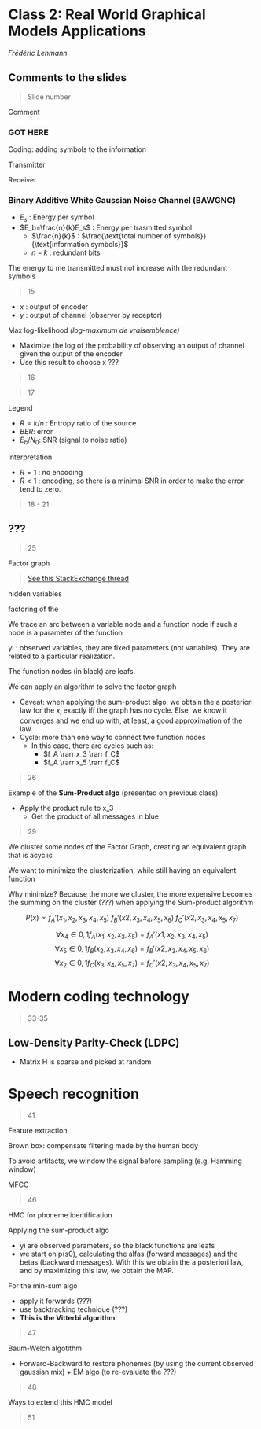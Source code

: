 # Class 2: Real World Graphical Models Applications
*Frédéric Lehmann*

## Comments to the slides

> Slide number

Comment

### GOT HERE

Coding: adding symbols to the information

Transmitter

Receiver

### Binary Additive White Gaussian Noise Channel (BAWGNC)
- $E_s$ : Energy per symbol
- $E_b=\frac{n}{k}E_s$ : Energy per trasmitted symbol
  - $\frac{n}{k}$ : $\frac{\text{total number of symbols}}{\text{information symbols}}$
  - $n-k$ : redundant bits

The energy to me transmitted must not increase with the redundant symbols

> 15

- $x$ : output of encoder
- $y$ : output of channel (observer by receptor)

Max log-likelihood *(log-maximum de vraisemblence)*
- Maximize the log of the probability of observing an output of channel given the output of the encoder
- Use this result to choose x ???

> 16

> 17

Legend
- $R=k/n$ : Entropy ratio of the source
- $BER$: error
- $E_b/N_0$: SNR (signal to noise ratio)
 
Interpretation
- $R=1$ : no encoding
- $R<1$ : encoding, so there is a minimal SNR in order to make the error tend to zero.

> 18 - 21

## ???


> 25

Factor graph
> [See this StackExchange thread](https://stats.stackexchange.com/questions/85453/why-use-factor-graph-for-bayesian-inference)

hidden variables

factoring of the 

We trace an arc between a variable node and a function node if such a node is a parameter of the function

yi : observed variables, they are fixed parameters (not variables). They are related to a particular realization.

The function nodes (in black) are leafs.

We can apply an algorithm to solve the factor graph
- Caveat: when applying the sum-product algo, we obtain the a posteriori law for the $x_i$ exactly iff the graph has no cycle. Else, we know it converges and we end up with, at least, a good approximation of the law.
- Cycle: more than one way to connect two function nodes
  - In this case, there are cycles such as:
    - $f_A \rarr x_3 \rarr f_C$
    - $f_A \rarr x_5 \rarr f_C$

> 26

Example of the **Sum-Product algo** (presented on previous class):
- Apply the product rule to x_3
  - Get the product of all messages in blue

> 29

We cluster some nodes of the Factor Graph, creating an equivalent graph that is acyclic

We want to minimize the clusterization, while still having an equivalent function

Why minimize? Because the more we cluster, the more expensive becomes the summing on the cluster (???) when applying the Sum-product algorithm

$$P(x) \propto f_A'(x_1, x_2, x_3, x_4, x_5)\:f_B'(x2, x_3, x_4, x_5, x_6)\:f_C'(x2, x_3, x_4, x_5, x_7)$$

$$\forall x_4 \in{0,1 }f_A(x_1, x_2, x_3, x_5) = f_A'(x1, x_2, x_3, x_4, x_5)$$
$$\forall x_5 \in{0,1 }f_B(x_2, x_3, x_4, x_6) = f_B'(x2, x_3, x_4, x_5, x_6)$$
$$\forall x_2 \in{0,1 }f_C(x_3, x_4, x_5, x_7) = f_C'(x2, x_3, x_4, x_5, x_7)$$


# Modern coding technology
> 33-35

## Low-Density Parity-Check (LDPC)

- Matrix H is sparse and picked at random

# Speech recognition

> 41

Feature extraction

Brown box: compensate filtering made by the human body

To avoid artifacts, we window the signal before sampling (e.g. Hamming window)

MFCC

> 46

HMC for phoneme identification

Applying the sum-product algo
- yi are observed parameters, so the black functions are leafs
- we start on p(s0), calculating the alfas (forward messages) and the betas (backward messages). With this we obtain the a posteriori law, and by maximizing this law, we obtain the MAP.

For the min-sum algo
- apply it forwards (???)
- use backtracking technique (???)
- **This is the Vitterbi algorithm**

> 47 

Baum-Welch algotithm
- Forward-Backward to restore phonemes (by using the current observed gaussian mix) + EM algo (to re-evaluate the ???)

> 48

Ways to extend this HMC model

> 51


